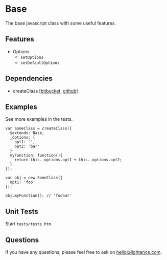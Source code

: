 # Base

The base javascript class with some useful features.


## Features

* Options
    * `setOptions`
    * `setDefaultOptions`


## Dependencies

* createClass [[bitbucket](https://bitbucket.org/lightance/createclass), [github](https://github.com/lightance/createClass)]


## Examples

See more examples in the tests.

    var SomeClass = createClass({
      $extends: Base,
      _options: {
        opt1: '',
        opt2: 'bar'
      }
      myFunction: function(){
        return this._options.opt1 + this._options.opt2;
      }
    });
  
    var obj = new SomeClass({
      opt1: 'foo'
    });
  
    obj.myFunction(); // 'foobar'


## Unit Tests

Start `tests/tests.htm`.


## Questions

If you have any questions, please feel free to ask on [hello@lightance.com](mailto:hello@lightance.com).
